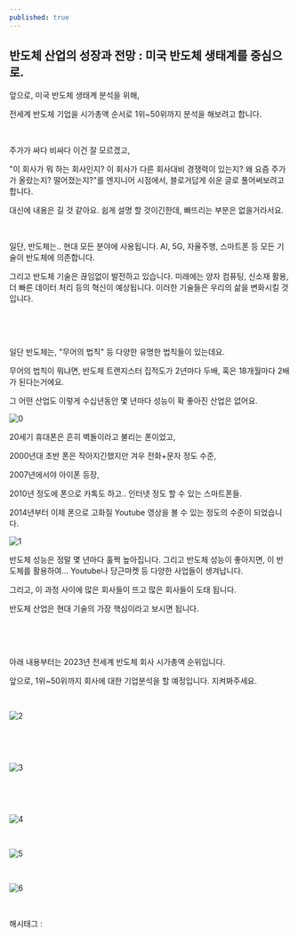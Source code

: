 ```yaml
---
published: true
---
```

## 반도체 산업의 성장과 전망 : 미국 반도체 생태계를 중심으로.

앞으로, 미국 반도체 생태계 분석을 위해,

전세계 반도체 기업을 시가총액 순서로 1위~50위까지 분석을 해보려고 합니다.

​

주가가 싸다 비싸다 이건 잘 모르겠고,

"이 회사가 뭐 하는 회사인지? 이 회사가 다른 회사대비 경쟁력이 있는지? 왜 요즘 주가가 올랐는지? 떨어졌는지?"를 엔지니어 시점에서, 블로거답게 쉬운 글로 풀어써보려고합니다.

대신에 내용은 길 것 같아요. 쉽게 설명 할 것이긴한데, 빠뜨리는 부분은 없을거라서요.

​

일단, 반도체는.. 현대 모든 분야에 사용됩니다. AI, 5G, 자율주행, 스마트폰 등 모든 기술이 반도체에 의존합니다.

그리고 반도체 기술은 끊임없이 발전하고 있습니다. 미래에는 양자 컴퓨팅, 신소재 활용, 더 빠른 데이터 처리 등의 혁신이 예상됩니다. 이러한 기술들은 우리의 삶을 변화시킬 것입니다.

​

​

일단 반도체는, "무어의 법칙" 등 다양한 유명한 법칙들이 있는데요.

무어의 법칙이 뭐냐면, 반도체 트랜지스터 집적도가 2년마다 두배, 혹은 18개월마다 2배가 된다는거에요.

그 어떤 산업도 이렇게 수십년동안 몇 년마다 성능이 확 좋아진 산업은 없어요.

![0](/asset/img/223190899060/0.png)

20세기 휴대폰은 흔히 벽돌이라고 불리는 폰이었고,

2000년대 초반 폰은 작아지긴했지만 겨우 전화+문자 정도 수준,

2007년에서야 아이폰 등장,

2010년 정도에 폰으로 카톡도 하고.. 인터넷 정도 할 수 있는 스마트폰들.

2014년부터 이제 폰으로 고화질 Youtube 영상을 볼 수 있는 정도의 수준이 되었습니다.

![1](/asset/img/223190899060/1.png)

반도체 성능은 정말 몇 년마다 훌쩍 높아집니다. 그리고 반도체 성능이 좋아지면, 이 반도체를 활용하여... Youtube나 당근마켓 등 다양한 사업들이 생겨납니다.

그리고, 이 과정 사이에 많은 회사들이 뜨고 많은 회사들이 도태 됩니다.

반도체 산업은 현대 기술의 가장 핵심이라고 보시면 됩니다.

​

​

아래 내용부터는 2023년 전세계 반도체 회사 시가총액 순위입니다.

앞으로, 1위~50위까지 회사에 대한 기업분석을 할 예정입니다. 지켜봐주세요.

​

![2](/asset/img/223190899060/2.png)

​

​

![3](/asset/img/223190899060/3.png)

​

​

![4](/asset/img/223190899060/4.png)

​

![5](/asset/img/223190899060/5.png)

​

![6](/asset/img/223190899060/6.png)

​

 해시태그 : 